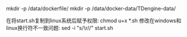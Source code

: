 mkdir -p /data/dockerfile/
mkdir -p /data/docker-data/TDengine-data/

在将start.sh复制到linux系统后赋予权限:
chmod u+x *.sh
修改在windows和linux换行符不一致问题:
sed -i "s/\r//" start.sh